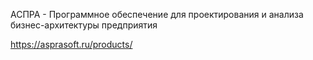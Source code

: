 АСПРА - Программное обеспечение для проектирования и анализа бизнес-архитектуры предприятия
 
 https://asprasoft.ru/products/
 
